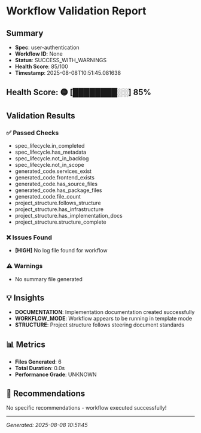 # Workflow Validation Report

## Summary
- **Spec**: user-authentication
- **Workflow ID**: None
- **Status**: SUCCESS_WITH_WARNINGS
- **Health Score**: 85/100
- **Timestamp**: 2025-08-08T10:51:45.081638

## Health Score: 🟡 [████████░░] 85%

## Validation Results

### ✅ Passed Checks
- spec_lifecycle.in_completed
- spec_lifecycle.has_metadata
- spec_lifecycle.not_in_backlog
- spec_lifecycle.not_in_scope
- generated_code.services_exist
- generated_code.frontend_exists
- generated_code.has_source_files
- generated_code.has_package_files
- generated_code.file_count
- project_structure.follows_structure
- project_structure.has_infrastructure
- project_structure.has_implementation_docs
- project_structure.structure_complete

### ❌ Issues Found
- **[HIGH]** No log file found for workflow

### ⚠️ Warnings
- No summary file generated

## 💡 Insights
- **DOCUMENTATION**: Implementation documentation created successfully
- **WORKFLOW_MODE**: Workflow appears to be running in template mode
- **STRUCTURE**: Project structure follows steering document standards

## 📊 Metrics
- **Files Generated**: 6
- **Total Duration**: 0.0s
- **Performance Grade**: UNKNOWN

## 🎯 Recommendations
No specific recommendations - workflow executed successfully!

---
*Generated: 2025-08-08 10:51:45*
